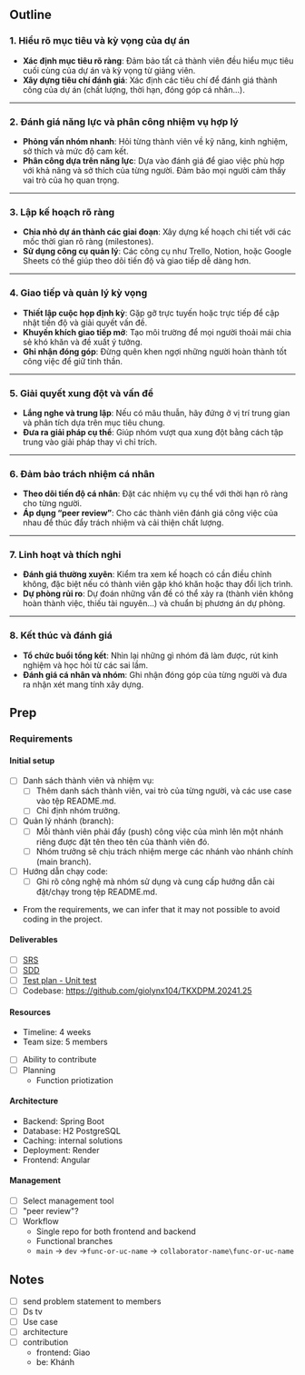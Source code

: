 ## Outline

### **1. Hiểu rõ mục tiêu và kỳ vọng của dự án**
- **Xác định mục tiêu rõ ràng**: Đảm bảo tất cả thành viên đều hiểu mục tiêu cuối cùng của dự án và kỳ vọng từ giảng viên.
- **Xây dựng tiêu chí đánh giá**: Xác định các tiêu chí để đánh giá thành công của dự án (chất lượng, thời hạn, đóng góp cá nhân...).

---

### **2. Đánh giá năng lực và phân công nhiệm vụ hợp lý**
- **Phỏng vấn nhóm nhanh**: Hỏi từng thành viên về kỹ năng, kinh nghiệm, sở thích và mức độ cam kết.
- **Phân công dựa trên năng lực**: Dựa vào đánh giá để giao việc phù hợp với khả năng và sở thích của từng người. Đảm bảo mọi người cảm thấy vai trò của họ quan trọng.

---

### **3. Lập kế hoạch rõ ràng**
- **Chia nhỏ dự án thành các giai đoạn**: Xây dựng kế hoạch chi tiết với các mốc thời gian rõ ràng (milestones).
- **Sử dụng công cụ quản lý**: Các công cụ như Trello, Notion, hoặc Google Sheets có thể giúp theo dõi tiến độ và giao tiếp dễ dàng hơn.

---

### **4. Giao tiếp và quản lý kỳ vọng**
- **Thiết lập cuộc họp định kỳ**: Gặp gỡ trực tuyến hoặc trực tiếp để cập nhật tiến độ và giải quyết vấn đề.
- **Khuyến khích giao tiếp mở**: Tạo môi trường để mọi người thoải mái chia sẻ khó khăn và đề xuất ý tưởng.
- **Ghi nhận đóng góp**: Đừng quên khen ngợi những người hoàn thành tốt công việc để giữ tinh thần.

---

### **5. Giải quyết xung đột và vấn đề**
- **Lắng nghe và trung lập**: Nếu có mâu thuẫn, hãy đứng ở vị trí trung gian và phân tích dựa trên mục tiêu chung.
- **Đưa ra giải pháp cụ thể**: Giúp nhóm vượt qua xung đột bằng cách tập trung vào giải pháp thay vì chỉ trích.

---

### **6. Đảm bảo trách nhiệm cá nhân**
- **Theo dõi tiến độ cá nhân**: Đặt các nhiệm vụ cụ thể với thời hạn rõ ràng cho từng người.
- **Áp dụng “peer review”**: Cho các thành viên đánh giá công việc của nhau để thúc đẩy trách nhiệm và cải thiện chất lượng.

---

### **7. Linh hoạt và thích nghi**
- **Đánh giá thường xuyên**: Kiểm tra xem kế hoạch có cần điều chỉnh không, đặc biệt nếu có thành viên gặp khó khăn hoặc thay đổi lịch trình.
- **Dự phòng rủi ro**: Dự đoán những vấn đề có thể xảy ra (thành viên không hoàn thành việc, thiếu tài nguyên...) và chuẩn bị phương án dự phòng.

---

### **8. Kết thúc và đánh giá**
- **Tổ chức buổi tổng kết**: Nhìn lại những gì nhóm đã làm được, rút kinh nghiệm và học hỏi từ các sai lầm.
- **Đánh giá cá nhân và nhóm**: Ghi nhận đóng góp của từng người và đưa ra nhận xét mang tính xây dựng.

## Prep

### Requirements

#### Initial setup

- [ ] Danh sách thành viên và nhiệm vụ: 
  - [ ] Thêm danh sách thành viên, vai trò của từng người, và các use case vào tệp README.md.
  - [ ] Chỉ định nhóm trưởng.
- [ ] Quản lý nhánh (branch):
  - [ ] Mỗi thành viên phải đẩy (push) công việc của mình lên một nhánh riêng được đặt tên theo tên của thành viên đó.
  - [ ] Nhóm trưởng sẽ chịu trách nhiệm merge các nhánh vào nhánh chính (main branch).
- [ ] Hướng dẫn chạy code: 
  - [ ] Ghi rõ công nghệ mà nhóm sử dụng và cung cấp hướng dẫn cài đặt/chạy trong tệp README.md.

- From the requirements, we can infer that it may not possible to avoid coding in the project.

#### Deliverables

- [ ] [SRS](https://husteduvn-my.sharepoint.com/:w:/g/personal/giao_lx210290_sis_hust_edu_vn/EYC6JE1raLFGidqRLcVOMLQBmwuvDSwAqpVPGrpxM831Pg?e=RMCWde)
- [ ] [SDD](https://husteduvn-my.sharepoint.com/:w:/g/personal/giao_lx210290_sis_hust_edu_vn/EVWqz3E1245HriqZigXW26gBsGGzHoeS3E9nyLkniX88og?e=HwRJb2)
- [ ] [Test plan - Unit test](https://husteduvn-my.sharepoint.com/:x:/g/personal/giao_lx210290_sis_hust_edu_vn/EW67oFDxYfROlJiQYRC4nQUBOVAThl4cPefSbYCPUdku3A?e=Sy77qr)
- [ ] Codebase: https://github.com/giolynx104/TKXDPM.20241.25

#### Resources

- Timeline: 4 weeks
- Team size: 5 members
- [ ] Ability to contribute
- [ ] Planning
  - Function priotization

#### Architecture

- Backend: Spring Boot
- Database: H2 PostgreSQL
- Caching: internal solutions
- Deployment: Render
- Frontend: Angular

#### Management

- [ ] Select management tool
- [ ] "peer review"?
- [ ] Workflow
  - Single repo for both frontend and backend
  - Functional branches
  - `main` -> `dev` ->`func-or-uc-name` ->  `collaborator-name\func-or-uc-name`


## Notes

- [ ] send problem statement to members
- [ ] Ds tv
- [ ] Use case
- [ ] architecture
- [ ] contribution 
  - frontend: Giao
  - be: Khánh

